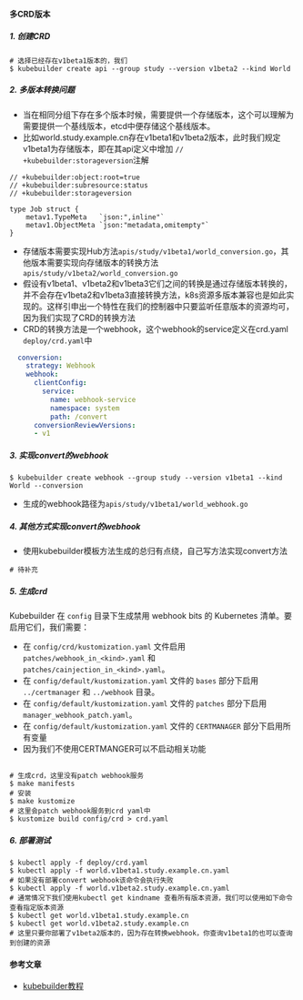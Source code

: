 


#### 多CRD版本

##### 1. 创建CRD

```shell
# 选择已经存在v1beta1版本的，我们
$ kubebuilder create api --group study --version v1beta2 --kind World
```

##### 2. 多版本转换问题

-  当在相同分组下存在多个版本时候，需要提供一个存储版本，这个可以理解为需要提供一个基线版本，etcd中便存储这个基线版本。
- 比如world.study.example.cn存在v1beta1和v1beta2版本，此时我们规定v1beta1为存储版本，即在其api定义中增加 `// +kubebuilder:storageversion`注解

```shell
// +kubebuilder:object:root=true
// +kubebuilder:subresource:status
// +kubebuilder:storageversion

type Job struct {
    metav1.TypeMeta   `json:",inline"`
    metav1.ObjectMeta `json:"metadata,omitempty"`
}
```

- 存储版本需要实现Hub方法`apis/study/v1beta1/world_conversion.go`，其他版本需要实现向存储版本的转换方法`apis/study/v1beta2/world_conversion.go`
- 假设有v1beta1、v1beta2和v1beta3它们之间的转换是通过存储版本转换的，并不会存在v1beta2和v1beta3直接转换方法，k8s资源多版本兼容也是如此实现的。这样引申出一个特性在我们的控制器中只要监听任意版本的资源均可，因为我们实现了CRD的转换方法
- CRD的转换方法是一个webhook，这个webhook的service定义在crd.yaml `deploy/crd.yaml`中

```yaml
  conversion:
    strategy: Webhook
    webhook:
      clientConfig:
        service:
          name: webhook-service
          namespace: system
          path: /convert
      conversionReviewVersions:
      - v1
```

##### 3.  实现convert的webhook

```shell
$ kubebuilder create webhook --group study --version v1beta1 --kind World --conversion
```

- 生成的webhook路径为`apis/study/v1beta1/world_webhook.go` 

##### 4. 其他方式实现convert的webhook

- 使用kubebuilder模板方法生成的总归有点绕，自己写方法实现convert方法

```shell
# 待补充
```

##### 5. 生成crd

Kubebuilder 在 `config` 目录下生成禁用 webhook bits 的 Kubernetes 清单。要启用它们，我们需要：

- 在 `config/crd/kustomization.yaml` 文件启用 `patches/webhook_in_<kind>.yaml` 和 `patches/cainjection_in_<kind>.yaml`。
- 在 `config/default/kustomization.yaml` 文件的 `bases` 部分下启用 `../certmanager` 和 `../webhook` 目录。
- 在 `config/default/kustomization.yaml` 文件的 `patches` 部分下启用 `manager_webhook_patch.yaml`。
- 在 `config/default/kustomization.yaml` 文件的 `CERTMANAGER` 部分下启用所有变量
- 因为我们不使用CERTMANGER可以不启动相关功能

```shell

# 生成crd，这里没有patch webhook服务
$ make manifests
# 安装
$ make kustomize
# 这里会patch webhook服务到crd yaml中
$ kustomize build config/crd > crd.yaml
```

##### 6. 部署测试

```shell
$ kubectl apply -f deploy/crd.yaml
$ kubectl apply -f world.v1beta1.study.example.cn.yaml
# 如果没有部署convert webhook该命令会执行失败
$ kubectl apply -f world.v1beta2.study.example.cn.yaml
# 通常情况下我们使用kubectl get kindname 查看所有版本资源，我们可以使用如下命令查看指定版本资源
$ kubectl get world.v1beta1.study.example.cn
$ kubectl get world.v1beta2.study.example.cn
# 这里只要你部署了v1beta2版本的，因为存在转换webhook，你查询v1beta1的也可以查询到创建的资源
```

#### 参考文章

  - [kubebuilder教程](https://cloudnative.to/kubebuilder/multiversion-tutorial/tutorial.html)